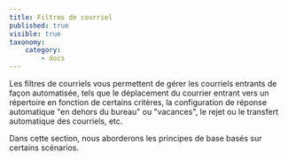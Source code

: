 ```yaml
---
title: Filtres de courriel
published: true
visible: true
taxonomy:
    category:
        - docs
---
```


Les filtres de courriels vous permettent de gérer les courriels entrants de façon automatisée, tels que le déplacement du courrier entrant vers un répertoire en fonction de certains critères, la configuration de réponse automatique "en dehors du bureau" ou "vacances", le rejet ou le transfert automatique des courriels, etc.

Dans cette section, nous aborderons les principes de base basés sur certains scénarios.
